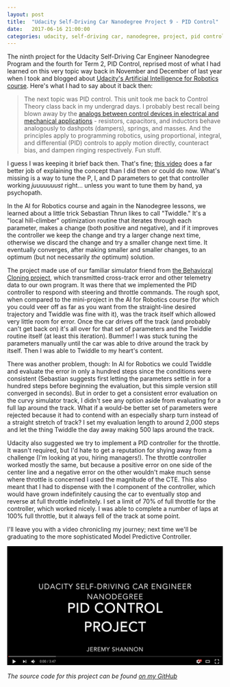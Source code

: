 ```yaml
---
layout: post
title:  "Udacity Self-Driving Car Nanodegree Project 9 - PID Control"
date:   2017-06-16 21:00:00 
categories: udacity, self-driving car, nanodegree, project, pid control
---
```


The ninth project for the Udacity Self-Driving Car Engineer Nanodegree Program and the fourth for Term 2, PID Control, reprised most of what I had learned on this very topic way back in November and December of last year when I took and blogged about [Udacity's Artificial Intelligence for Robotics course](http://jeremyshannon.com/2016/12/09/udacity-artificial-intellgence-for-robotics-pt-2.html). Here's what I had to say about it back then:

> The next topic was PID control. This unit took me back to Control Theory class back in my undergrad days. I probably best recall being blown away by the [analogs between control devices in electrical and mechanical applications](http://lpsa.swarthmore.edu/Analogs/ElectricalMechanicalAnalogs.html) - resistors, capacitors, and inductors behave analogously to dashpots (dampers), springs, and masses. And the principles apply to programming robotics, using proportional, integral, and differential (PID) controls to apply motion directly, counteract bias, and dampen ringing respectively. Fun stuff.

I guess I was keeping it brief back then. That's fine; [this video](https://youtu.be/4Y7zG48uHRo) does a far better job of explaining the concept than I did then or could do now. What's missing is a way to tune the P, I, and D parameters to get that controller working *juuuuuuust* right... unless you want to tune them by hand, ya psychopath.

In the AI for Robotics course and again in the Nanodegree lessons, we learned about a little trick Sebastian Thrun likes to call "Twiddle." It's a "local hill-climber" optimization routine that iterates through each parameter, makes a change (both positive and negative), and if it improves the controller we keep the change and try a larger change next time, otherwise we discard the change and try a smaller change next time. It eventually converges, after making smaller and smaller changes, to an optimum (but not necessarily *the* optimum) solution.

The project made use of our familiar simulator friend from [the Behavioral Cloning project](http://jeremyshannon.com/2017/02/10/udacity-sdcnd-behavioral-cloning.html), which transmitted cross-track error and other telemetry data to our own program. It was there that we implemented the PID controller to respond with steering and throttle commands. The rough spot, when compared to the mini-project in the AI for Robotics course (for which you could veer off as far as you want from the straight-line desired trajectory and Twiddle was fine with it), was the track itself which allowed very little room for error. Once the car drives off the track (and probably can't get back on) it's all over for that set of parameters and the Twiddle routine itself (at least this iteration). Bummer! I was stuck tuning the parameters manually until the car was able to drive around the track by itself. Then I was able to Twiddle to my heart's content. 

There was another problem, though: In AI for Robotics we could Twiddle and evaluate the error in only a hundred steps since the conditions were consistent (Sebastian suggests first letting the parameters settle in for a hundred steps before beginning the evaluation, but this simple version still converged in seconds). But in order to get a consistent error evaluation on the curvy simulator track, I didn't see any option aside from evaluating for a full lap around the track. What if a would-be better set of parameters were rejected because it had to contend with an especially sharp turn instead of a straight stretch of track? I set my evaluation length to around 2,000 steps and let the thing Twiddle the day away making 500 laps around the track.

Udacity also suggested we try to implement a PID controller for the throttle. It wasn't required, but I'd hate to get a reputation for shying away from a challenge (I'm looking at you, hiring managers!). The throttle controller worked mostly the same, but because a positive error on one side of the center line and a negative error on the other wouldn't make much sense where throttle is concerned I used the magnitude of the CTE. This also meant that I had to dispense with the I component of the controller, which would have grown indefinitely causing the car to eventually stop and reverse at full throttle indefinitely. I set a limit of 70% of full throttle for the controller, which worked nicely. I was able to complete a number of laps at 100% full throttle, but it always fell of the track at some point. 

I'll leave you with a video chronicling my journey; next time we'll be graduating to the more sophisticated Model Predictive Controller.

<a href="https://youtu.be/GJNoVgHcSCw"><img src="https://github.com/jeremy-shannon/jeremy-shannon.github.io/blob/master/images/pid/pid_vid.png?raw=true"></a>

*The source code for this project can be found [on my GitHub](https://github.com/jeremy-shannon/CarND-PID-Control-Project)*
